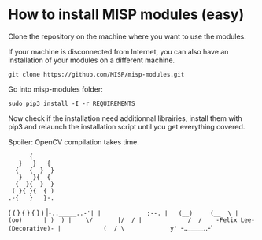 # How to install MISP modules (easy)

Clone the repository on the machine where you want to use the modules.

If your machine is disconnected from Internet, you can also have an installation of your modules on a different machine.

~~~~
git clone https://github.com/MISP/misp-modules.git
~~~~
Go into misp-modules folder:
~~~~
sudo pip3 install -I -r REQUIREMENTS
~~~~
Now check if the installation need additionnal librairies, install them with pip3 and relaunch the installation script until you get everything covered.

Spoiler: OpenCV compilation takes time.

          {
       }   }   {
      {   {  }  }
       }   }{  {
      {  }{  }  }
     ( }{ }{  { )
    .-{   }   }-.
   ( ( } { } { } )
   |`-.._____..-'|
   |             ;--.
   |   (__)     (__  \
   |   (oo)      | )  )
   |    \/       |/  /
   |             /  /    -Felix Lee- (Decorative)-
   |            (  /
   \             y'
    `-.._____..-'
